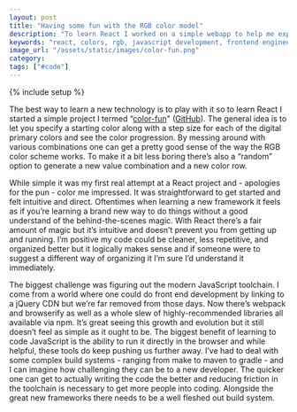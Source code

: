 ```yaml
---
layout: post
title: "Having some fun with the RGB color model"
description: "To learn React I worked on a simple webapp to help me explore the RGB colors. React is great but the JS build system is getting quite complicated."
keywords: "react, colors, rgb, javascript development, frontend engineering"
image_url: "/assets/static/images/color-fun.png"
category:
tags: ["#code"]
---
```

{% include setup %}

<amp-img src="{{ IMG_PATH }}color-fun.png" alt="Color fun" width="2312" height="574" layout="responsive"></amp-img>

The best way to learn a new technology is to play with it so to learn React I started a simple project I termed “[color-fun](https://dangoldin.github.io/color-fun/)" ([GitHub](https://github.com/dangoldin/color-fun)). The general idea is to let you specify a starting color along with a step size for each of the digital primary colors and see the color progression. By messing around with various combinations one can get a pretty good sense of the way the RGB color scheme works. To make it a bit less boring there’s also a “random” option to generate a new value combination and a new color row.

While simple it was my first real attempt at a React project and - apologies for the pun - color me impressed. It was straightforward to get started and felt intuitive and direct. Oftentimes when learning a new framework it feels as if you’re learning a brand new way to do things without a good understand of the behind-the-scenes magic. With React there’s a fair amount of magic but it’s intuitive and doesn’t prevent you from getting up and running. I’m positive my code could be cleaner, less repetitive, and organized better but it logically makes sense and if someone were to suggest a different way of organizing it I’m sure I’d understand it immediately.

The biggest challenge was figuring out the modern JavaScript toolchain. I come from a world where one could do front end development by linking to a jQuery CDN but we’re far removed from those days. Now there’s webpack and browserify as well as a whole slew of highly-recommended libraries all available via npm. It’s great seeing this growth and evolution but it still doesn’t feel as simple as it ought to be. The biggest benefit of learning to code JavaScript is the ability to run it directly in the browser and while helpful, these tools do keep pushing us further away. I’ve had to deal with some complex build systems - ranging from make to maven to gradle - and I can imagine how challenging they can be to a new developer. The quicker one can get to actually writing the code the better and reducing friction in the toolchain is necessary to get more people into coding. Alongside the great new frameworks there needs to be a well fleshed out build system.

